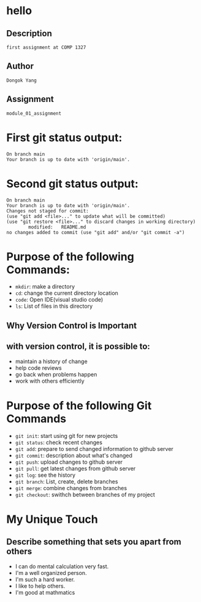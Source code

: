# hello

## Description
    first assignment at COMP 1327
## Author
    Dongok Yang

## Assignment
    module_01_assignment

# First git status output:
    On branch main
    Your branch is up to date with 'origin/main'.
# Second git status output:
    On branch main
    Your branch is up to date with 'origin/main'.
    Changes not staged for commit:
    (use "git add <file>..." to update what will be committed)
    (use "git restore <file>..." to discard changes in working directory)
            modified:   README.md
    no changes added to commit (use "git add" and/or "git commit -a")

# Purpose of the following Commands:
- `mkdir`: make a directory 
- `cd`: change the current directory location
- `code`: Open IDE(visual studio code)
- `ls`: List of files in this directory

## Why Version Control is Important
## with version control, it is possible to:
- maintain a history of change
- help code reviews
- go back when problems happen
- work with others efficiently

# Purpose of the following Git Commands
- `git init`: start using git for new projects
- `git status`: check recent changes 
- `git add`: prepare to send changed information to github server
- `git commit`: description about what's changed
- `git push`: upload changes to github server
- `git pull`: get latest changes from github server
- `git log`: see the history
- `git branch`: List, create, delete branches
- `git merge`: combine changes from branches
- `git checkout`: swithch between branches of my project

# My Unique Touch
## Describe something that sets you apart from others
- I can do mental calculation very fast.
- I'm a well organized person.
- I'm such a hard worker.
- I like to help others.
- I'm good at mathmatics
